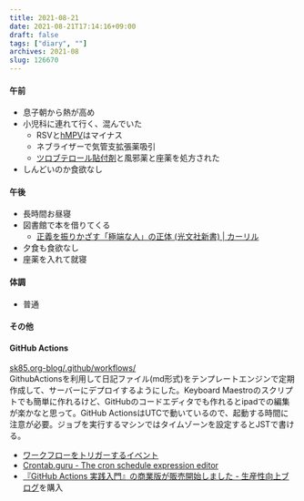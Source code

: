 ```yaml
---
title: 2021-08-21
date: 2021-08-21T17:14:16+09:00
draft: false
tags: ["diary", ""]
archives: 2021-08
slug: 126670
---
```

#### 午前
- 息子朝から熱が高め
- 小児科に連れて行く、混んでいた
  - RSVと[hMPV](https://ja.wikipedia.org/wiki/%E3%83%92%E3%83%88%E3%83%A1%E3%82%BF%E3%83%8B%E3%83%A5%E3%83%BC%E3%83%A2%E3%82%A6%E3%82%A4%E3%83%AB%E3%82%B9)はマイナス
  - ネブライザーで気管支拡張薬吸引
  - [ツロブテロール貼付剤](https://ja.wikipedia.org/wiki/%E3%83%84%E3%83%AD%E3%83%96%E3%83%86%E3%83%AD%E3%83%BC%E3%83%AB)と風邪薬と座薬を処方された
- しんどいのか食欲なし
#### 午後
- 長時間お昼寝
- 図書館で本を借りてくる
  - [正義を振りかざす「極端な人」の正体 (光文社新書) | カーリル](https://calil.jp/book/4334044956)
- 夕食も食欲なし
- 座薬を入れて就寝
#### 体調
- 普通
#### その他
#### GitHub Actions
[sk85.org-blog/.github/workflows/](https://github.com/sk85org/sk85.org-blog/tree/main/.github/workflows)  
GithubActionsを利用して日記ファイル(md形式)をテンプレートエンジンで定期作成して、サーバーにデプロイするようにした。Keyboard Maestroのスクリプトでも簡単に作れるけど、GitHubのコードエディタでも作れるとipadでの編集が楽かなと思って。GitHub ActionsはUTCで動いているので、起動する時間に注意が必要。ジョブを実行するマシンではタイムゾーンを設定するとJSTで書ける。
- [ワークフローをトリガーするイベント](https://docs.github.com/ja/actions/reference/events-that-trigger-workflows#scheduled-events)
- [Crontab.guru - The cron schedule expression editor](https://crontab.guru/)
- [『GitHub Actions 実践入門』の商業版が販売開始しました - 生産性向上ブログ](https://www.kaizenprogrammer.com/entry/2020/06/19/085529)を購入
